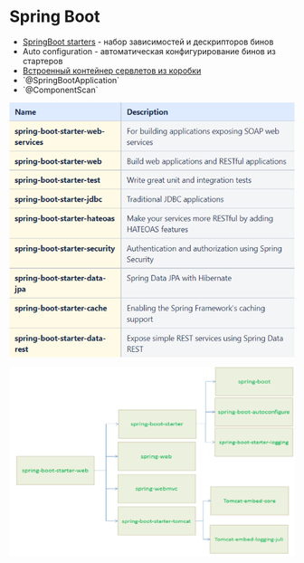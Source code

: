 # Spring Boot

* [SpringBoot starters](https://docs.spring.io/spring-boot/docs/current/reference/htmlsingle/#using.build-systems.starters) - набор зависимостей и дескрипторов бинов
* Auto configuration - автоматическая конфигурирование бинов из стартеров
* [Встроенный контейнер сервлетов из коробки](https://docs.spring.io/spring-boot/docs/current/reference/htmlsingle/#getting-started.system-requirements.servlet-containers)
* \`@SpringBootApplication\`
* \`@ComponentScan\`

![](<../.gitbook/assets/image (51).png>)

![](<../.gitbook/assets/image (59).png>)

